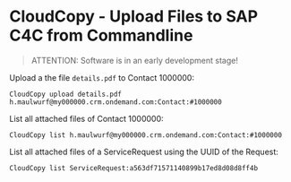 # CloudCopy - Upload Files to SAP C4C from Commandline


> ATTENTION: Software is in an early development stage!

Upload a the file `details.pdf` to Contact 1000000:
```
CloudCopy upload details.pdf h.maulwurf@my000000.crm.ondemand.com:Contact:#1000000
```

List all attached files of Contact 1000000:
```
CloudCopy list h.maulwurf@my000000.crm.ondemand.com:Contact:#1000000
```

List all attached files of a ServiceRequest using the UUID of the Request:
```
CloudCopy list ServiceRequest:a563df71571140899b17ed8d08d8ff4b
```
